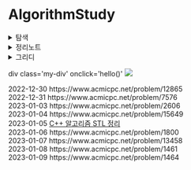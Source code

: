 # AlgorithmStudy

<details>
  <summary>
    탐색
  </summary>
  <div>
    2022-12-30 https://www.acmicpc.net/problem/12865 <br>
    2022-12-31 https://www.acmicpc.net/problem/7576 <br>
    2023-01-03 https://www.acmicpc.net/problem/2606 <br>
    2023-01-04 https://www.acmicpc.net/problem/15649 <br>
  </div>
</details>

<details>
  <summary>
    정리노트
  </summary>
  <div>
    2023-01-05  <a href="https://github.com/ongsiru/AlgorithmStudy/blob/master/2023-01-05/2023-01-05.cpp">C++ 알고리즘 STL 정리</a> <br>
  </div>
</details>

<details>
  <summary>
    그리디
  </summary>
  <div>
  2023-01-06 https://www.acmicpc.net/problem/1800 <br>
  2023-01-07 https://www.acmicpc.net/problem/13458 <br>
  2023-01-08 https://www.acmicpc.net/problem/1461 <br>
  2023-01-09 https://www.acmicpc.net/problem/1464 <br>
  </div>
</details>

div class='my-div' onclick='hello()'
<img src="https://hits.seeyoufarm.com/api/count/incr/badge.svg?url=https%3A%2F%2Fgithub.com%2Fongsiru%2FAlgorithmStudy&count_bg=%23FFEFD6&title_bg=%23FF8D8D&icon=&icon_color=%23FFFFFF&title=hits&edge_flat=false"/>
</div>

<div >
  2022-12-30 https://www.acmicpc.net/problem/12865 <br>
  2022-12-31 https://www.acmicpc.net/problem/7576 <br>
  2023-01-03 https://www.acmicpc.net/problem/2606 <br>
  2023-01-04 https://www.acmicpc.net/problem/15649 <br>
  2023-01-05  <a href="https://github.com/ongsiru/AlgorithmStudy/blob/master/2023-01-05/2023-01-05.cpp">C++ 알고리즘 STL 정리</a> <br>
  2023-01-06 https://www.acmicpc.net/problem/1800 <br>
  2023-01-07 https://www.acmicpc.net/problem/13458 <br>
  2023-01-08 https://www.acmicpc.net/problem/1461 <br>
  2023-01-09 https://www.acmicpc.net/problem/1464 <br>
</div>

